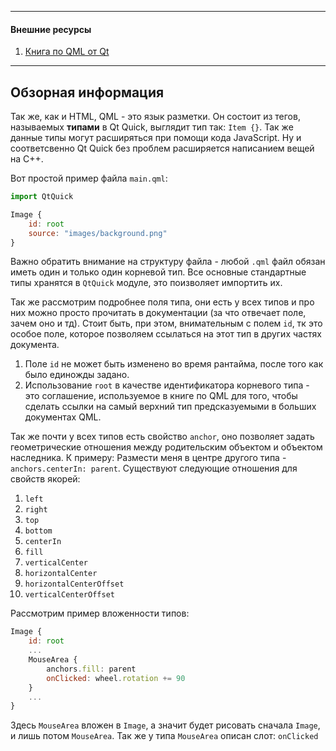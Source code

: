 
---
#### Внешние ресурсы
1. [Книга по QML от Qt](https://www.qt.io/product/qt6/qml-book/preface-preface)

---

## Обзорная информация
Так же, как и HTML, QML - это язык разметки. Он состоит из тегов, называемых **типами** в Qt Quick, выглядит тип так: `Item {}`.
Так же данные типы могут расширяться при помощи кода JavaScript. Ну и соответсвенно Qt Quick без проблем расширяется написанием вещей на C++.

Вот простой пример файла `main.qml`:
```js
import QtQuick

Image {
    id: root
    source: "images/background.png"
}
```
Важно обратить внимание на структуру файла - любой `.qml` файл обязан иметь один и только один корневой тип.
Все основные стандартные типы хранятся в `QtQuick` модуле, это поизволяет импортить их.

Так же рассмотрим подробнее поля типа, они есть у всех типов и про них можно просто прочитать в документации (за что отвечает поле, зачем оно и тд). Стоит быть, при этом, внимательным с полем `id`, тк это особое поле, которое позволяем ссылаться на этот тип в других частях документа.
1. Поле `id` не может быть изменено во время рантайма, после того как было единожды задано.
2. Использование `root` в качестве идентификатора корневого типа - это соглашение, используемое в книге по QML для того, чтобы сделать ссылки на самый верхний тип предсказуемыми в больших документах QML.

Так же почти у всех типов есть свойство `anchor`, оно позволяет задать геометрические отношения между родительским объектом и объектом наследника.
К примеру: Размести меня в центре другого типа - `anchors.centerIn: parent`.
Существуют следующие отношения для свойств якорей:
1. `left`
2. `right` 
3. `top` 
4. `bottom` 
5. `centerIn` 
6. `fill` 
7. `verticalCenter` 
8. `horizontalCenter`
9. `horizontalCenterOffset`
10. `verticalCenterOffset`

Рассмотрим пример вложенности типов:
```js
Image {
    id: root
    ...
    MouseArea {
        anchors.fill: parent
        onClicked: wheel.rotation += 90
    }
    ...
}
```
Здесь `MouseArea` вложен в `Image`, а значит будет рисовать сначала `Image`, и лишь потом `MouseArea`. Так же у типа `MouseArea` описан слот: `onClicked` 